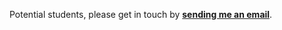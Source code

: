 Potential students, please get in touch by **[sending me an email](mailto:Geoffrey.Hesketh@Dal.ca)**.